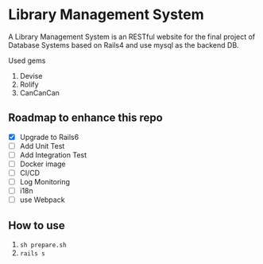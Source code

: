 # Library Management System

A Library Management System is an RESTful website for the final project of Database Systems based on Rails4 and use mysql as the backend DB.

Used gems

1. Devise
2. Rolify
3. CanCanCan

## Roadmap to enhance this repo

- [x] Upgrade to Rails6
- [ ] Add Unit Test
- [ ] Add Integration Test
- [ ] Docker image
- [ ] CI/CD
- [ ] Log Monitoring
- [ ] i18n
- [ ] use Webpack

## How to use

1. `sh prepare.sh`
2. `rails s`
